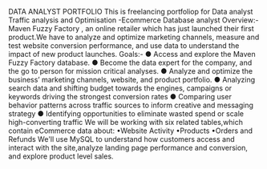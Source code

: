 DATA ANALYST PORTFOLIO
This is freelancing portfoliop for Data analyst
Traffic analysis and Optimisation -Ecommerce Database analyst
Overview:-
Maven Fuzzy Factory , an online retailer which has just launched their first product.We have to analyze and optimize marketing channels, measure and test website conversion performance, and use data to understand the impact of new product launches.
Goals:-
●	Access and explore the Maven Fuzzy Factory database.
●	Become the data expert for the company, and the go to person for mission critical analyses.
●	Analyze and optimize the business’ marketing channels, website, and product portfolio.
●	Analyzing search data and shifting budget towards the engines, campaigns or keywords driving the strongest conversion rates
●	Comparing user behavior patterns across traffic sources to inform creative and messaging strategy
●	Identifying opportunities to eliminate wasted spend or scale high-converting traffic
We will be working with six related tables,which contain eCommerce data about:
•Website Activity
•Products
•Orders and Refunds
We'll use MySQL to understand how customers access and interact with the site,analyze landing page performance and conversion, and explore product level sales.


